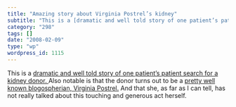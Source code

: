 ```yaml
---
title: "Amazing story about Virginia Postrel’s kidney"
subtitle: "This is a [dramatic and well told story of one patient’s patient search for a kidney donor. ](http:/..."
category: "298"
tags: []
date: "2008-02-09"
type: "wp"
wordpress_id: 1115
---
```

This is a [dramatic and well told story of one patient’s patient search for a kidney donor. ](http://www.nytimes.com/2007/12/16/magazine/16kidney-t.html?pagewanted=1&_r=1&ei=5088&en=e108bed2fbda912e&ex=1356930000&partner=rssnyt&emc=rss)
Also notable is that the donor turns out to be a [pretty well known blogospherian, Virginia Postrel.](http://www.dynamist.com/weblog/) And that she, as far as I can tell, has not really talked about this touching and generous act herself.